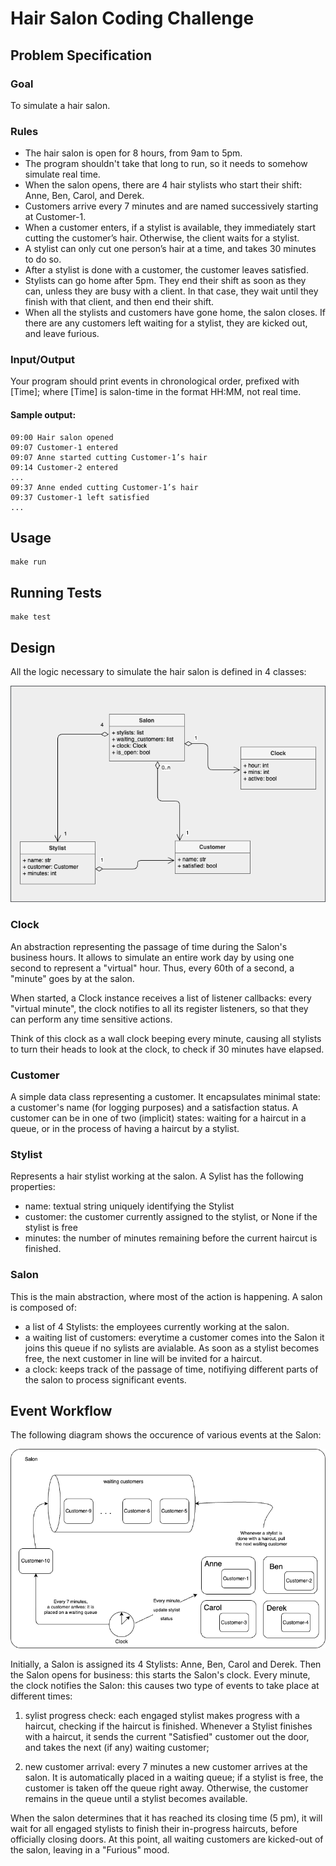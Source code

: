 # Hair Salon Coding Challenge

## Problem Specification

### Goal
To simulate a hair salon. 

### Rules

- The hair salon is open for 8 hours, from 9am to 5pm. 
- The program shouldn't take that long to run, so it needs to somehow simulate real time.
- When the salon opens, there are 4 hair stylists who start their shift: Anne, Ben, Carol, and Derek.
- Customers arrive every 7 minutes and are named successively starting at Customer-1. 
- When a customer enters, if a stylist is available, they immediately start cutting the customer’s hair. Otherwise, the client waits for a stylist. 
- A stylist can only cut one person’s hair at a time, and takes 30 minutes to do so.
- After a stylist is done with a customer, the customer leaves satisfied. 
- Stylists can go home after 5pm. They end their shift as soon as they can, unless they are busy with a client. In that case, they wait until they finish with that client, and then end their shift. 
- When all the stylists and customers have gone home, the salon closes. If there are any customers left waiting for a stylist, they are kicked out, and leave furious.

### Input/Output
Your program should print events in chronological order, prefixed with [Time]; where [Time] is salon-time in the format HH:MM, not real time.

#### Sample output:

```
09:00 Hair salon opened
09:07 Customer-1 entered
09:07 Anne started cutting Customer-1’s hair
09:14 Customer-2 entered
...
09:37 Anne ended cutting Customer-1’s hair
09:37 Customer-1 left satisfied
...
```
## Usage

```
make run
```

## Running Tests

```
make test
```

## Design

All the logic necessary to simulate the hair salon is defined in 4 classes:

![Salon class diagram](images/model.png)

### Clock
An abstraction representing the passage of time during the Salon's business hours.  It allows to simulate an entire work day by using one
second to represent a "virtual" hour.  Thus, every 60th of a second,
a "minute" goes by at the salon.

When started, a Clock instance receives a list of listener callbacks: every "virtual minute", the clock notifies to all its register listeners, so that they can perform any time sensitive actions.  

Think of this clock as a wall clock beeping every minute, causing all stylists to turn their heads to look at the clock, to check if 30 minutes have elapsed.

### Customer
A simple data class representing a customer.  It encapsulates minimal state: a customer's name (for logging purposes) and a satisfaction status.  A customer can be in one of two (implicit) states: waiting for a haircut in a queue, or in the
process of having a haircut by a stylist.

### Stylist
Represents a hair stylist working at the salon.  A Sylist has the following properties:
- name: textual string uniquely identifying the Stylist
- customer: the customer currently assigned to the stylist, or None if the stylist is free
- minutes: the number of minutes remaining before the current haircut is finished.

### Salon
This is the main abstraction, where most of the action is happening.  A salon is composed of:
- a list of 4 Stylists: the employees currently working at the salon.
- a waiting list of customers: everytime a customer comes into the Salon it joins
this queue if no sylists are avialable.  As soon as a stylist becomes free, the next customer in line will be invited for a haircut.
- a clock: keeps track of the passage of time, notifiying different parts of the
salon to process significant events.

## Event Workflow

The following diagram shows the occurence of various events at the Salon:

![Salon class diagram](images/salon.png)

Initially, a Salon is assigned its 4 Stylists: Anne, Ben, Carol and Derek.  Then the Salon opens for business: this starts the Salon's clock.  Every minute, the clock notifies the Salon: this causes two type of events to take place at different times:

1) sylist progress check: each engaged stylist makes progress with a haircut, checking if the haircut is finished.  Whenever a Stylist finishes with a 
haircut, it sends the current "Satisfied" customer out the door, and takes the next (if any) waiting customer;

2) new customer arrival: every 7 minutes a new customer arrives at the salon.  It is automatically placed in a waiting queue; if a stylist is free, the customer is taken off the queue right away.  Otherwise, the customer remains in the queue until a stylist becomes available.

When the salon determines that it has reached its closing time (5 pm), it will wait for all engaged stylists to finish their in-progress haircuts, before officially closing doors.  At this point, all waiting customers are kicked-out of the salon, leaving in a "Furious" mood.